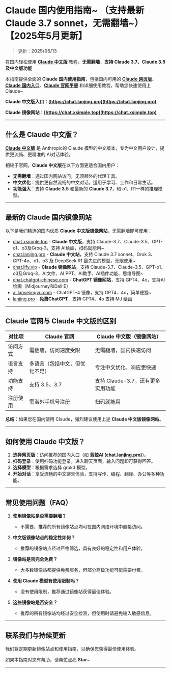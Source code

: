 # Claude 国内使用指南~ （支持最新Claude 3.7 sonnet，无需翻墙~）【2025年5月更新】

> 更新：**2025/05/13**              

在国内轻松使用 [**Claude 中文版**](https://chat.lanjing.pro) 教程，**无需翻墙**，**支持 Claude 3.7、Claude 3.5 及中文版功能**   

本指南提供全面的 **Claude 国内使用指南**，包括国内可用的 [**Claude 网页版**](https://chat.xsimple.top)、[**Claude 国内入口**](https://chat.lanjing.pro)、[**Claude 官网平替**](https://chat.xsimple.top) 和详细使用教程，帮助您快速使用上 Claude~


**Claude 中文版入口：[https://chat.lanjing.pro](https://chat.lanjing.pro)**

**Claude 镜像网站：[https://chat.xsimple.top](https://chat.xsimple.top)**

---

## 什么是 Claude 中文版？

[**Claude 中文版**](https://chat.lanjing.pro) 是 Anthropic的 Claude 模型的中文版本，专为中文用户设计，提供更流畅、更精准的 AI对话体验。

相较于官网，**Claude 中文版**在以下方面更适合国内用户：

- **无需翻墙**：通过国内网站访问，无须额外的代理工具。
- **中文优化**：提供更自然流畅的中文对话，适用于学习、工作和日常生活。
- **功能强大**：支持 **Claude 3.5** 和最新的 **Claude 3.7**，和 o1、R1一样的推理模型。

---

## 最新的 Claude 国内镜像网站

以下是我们精选的国内优质 **Claude 中文版镜像网站**，无需翻墙即可使用：
- [chat.xsimple.top](https://chat.xsimple.top/) - **Claude 中文版**，支持 Claude-3.7、Claude-3.5、GPT-o1、o3及Groq-3，支持 AI绘画，扫码就能用~
- [chat.lanjing.pro](https://chat.lanjing.pro/) - **Claude 中文站**，支持 Claude 3.7 sonnet、Grok 3、GPT-4o、o1、o3 及 DeepSeek R1 最先进的模型，无限使用~
- [chat.lify.vip](https://chat.lanjing.pro) - **Claude 镜像网站**，支持 Claude-3.7、Claude-3.5、GPT-o1、o3及Groq-3，AI文件、AI PPT、AI助手、AI插件功能、思维导图~
- [chat.chatgpt-chinese.com](https://chat.chatgpt-chinese.com/) - **ChatGPT 镜像网站**，支持 GPT4、4o，支持AI绘画（Midjourney和Dall·E）
- [ai.lansejingyu.com](https://ai.lansejingyu.com/) - ChatGPT-4 镜像，支持 GPT4、4o，简单便捷~
- [lanjing.pro](https://lanjing.pro/) - **免费ChatGPT**，支持 GPT4、4o 支持 MJ 绘画

---

## Claude 官网与 Claude 中文版的区别

| 对比项              | Claude 官网                 | Claude 中文版（镜像网站）           |
|---------------------|-----------------------------|------------------------------------|
| 访问方式            | 需翻墙，访问速度受限         | 无需翻墙，国内快速访问              |
| 语言支持            | 多语言（包括中文，但优化不足）| 专注中文优化，响应更快速            |
| 功能支持            | 支持 3.5、3.7          | 支持 Claude-3.7，还有更多实用功能 |
| 注册使用            | 需海外手机号注册             | 扫码就能用          |

**总结**：如果您在国内使用 Claude，强烈建议使用上述 **Claude 中文版镜像网站**。

---

## 如何使用 Claude 中文版？

1. **选择网页版**：访问推荐的国内入口（如 **蓝鲸AI ([chat.lanjing.pro](https://chat.lanjing.pro))**）。
2. **扫码登录**：使用扫码功能登录，进入聊天页面，输入问题即可获得回答。
3. **选择模型**：根据需求选择 grok3 模型。
4. **开始对话**：享受流畅的中文聊天体验，支持写作、编程、翻译、办公等多种功能。

---

## 常见使用问题（FAQ）

1. **使用镜像站是否需要翻墙？**
   - 不需要，推荐的所有镜像站点均可在国内网络环境中直接访问。

2. **中文版镜像站点的稳定性如何？**
   - 推荐的镜像站点经过严格筛选，具有良好的稳定性和用户体验。

3. **镜像站是否完全免费？**
   - 大多数镜像站都提供免费服务，但部分高级功能可能需要付费。

4. **使用 Claude 模型有使用限制吗？**
   - 没有使用限制，推荐通过镜像站获得最佳体验。

5. **这些镜像站是否安全？**
   - 推荐的所有镜像站均经过安全检测，但使用时请避免输入敏感信息。

---

## 联系我们与持续更新

我们将定期更新镜像站点和使用指南，以确保您获得最佳使用体验。

如果本指南对您有帮助，请帮忙点亮 **Star**~

---
